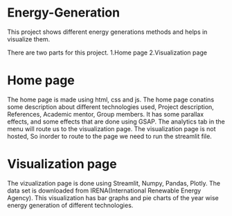 # Energy-Generation
This project shows different energy generations methods and helps in visualize them.

There are two parts for this project.
1.Home page
2.Visualization page

# Home page
The home page is made using html, css and js. The home page conatins some description about different technologies used, Project description, References, Academic mentor, Group members. It has some parallax effects, and some effects that are done using GSAP. The analytics tab in the menu will route us to the visualization page. The visualization page is not hosted, So inorder to route to the page we need to run the streamlit file.

# Visualization page
The vizualization page is done using Streamlit, Numpy, Pandas, Plotly. The data set is downloaded from IRENA(International Renewable Energy Agency). This visualization has bar graphs and pie charts of the year wise energy generation of different technologies.
